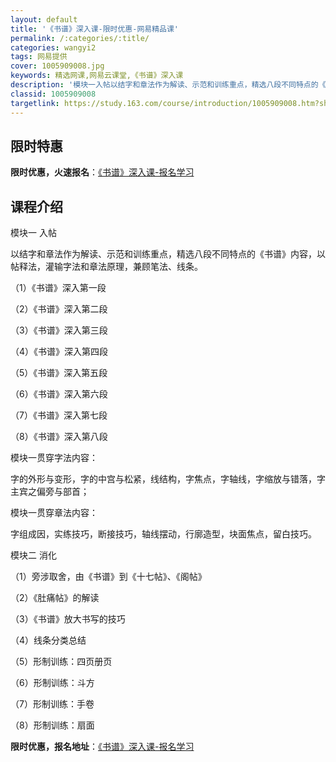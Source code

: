 ```yaml
---
layout: default
title: '《书谱》深入课-限时优惠-网易精品课'
permalink: /:categories/:title/
categories: wangyi2
tags: 网易提供
cover: 1005909008.jpg
keywords: 精选网课,网易云课堂,《书谱》深入课
description: '模块一入帖以结字和章法作为解读、示范和训练重点，精选八段不同特点的《书谱》内容，以帖释法，灌输字法和章法原理，兼顾笔法、'
classid: 1005909008
targetlink: https://study.163.com/course/introduction/1005909008.htm?share=1&shareId=1025206652&utm_campaign=share&utm_medium=iphoneShare&utm_source=&utm_u=1025206652
---
```


## 限时特惠

**限时优惠，火速报名**：[《书谱》深入课-报名学习](https://study.163.com/course/introduction/1005909008.htm?share=1&shareId=1025206652&utm_campaign=share&utm_medium=iphoneShare&utm_source=&utm_u=1025206652)

## 课程介绍

模块一  入帖



以结字和章法作为解读、示范和训练重点，精选八段不同特点的《书谱》内容，以帖释法，灌输字法和章法原理，兼顾笔法、线条。



（1）《书谱》深入第一段

（2）《书谱》深入第二段

（3）《书谱》深入第三段

（4）《书谱》深入第四段

（5）《书谱》深入第五段

（6）《书谱》深入第六段

（7）《书谱》深入第七段

（8）《书谱》深入第八段



模块一贯穿字法内容：

字的外形与变形，字的中宫与松紧，线结构，字焦点，字轴线，字缩放与错落，字主宾之偏旁与部首；



模块一贯穿章法内容：

字组成因，实练技巧，断接技巧，轴线摆动，行廓造型，块面焦点，留白技巧。



模块二  消化



（1）旁涉取舍，由《书谱》到《十七帖》、《阁帖》

（2）《肚痛帖》的解读

（3）《书谱》放大书写的技巧

（4）线条分类总结

（5）形制训练：四页册页

（6）形制训练：斗方

（7）形制训练：手卷

（8）形制训练：扇面

**限时优惠，报名地址**：[《书谱》深入课-报名学习](https://study.163.com/course/introduction/1005909008.htm?share=1&shareId=1025206652&utm_campaign=share&utm_medium=iphoneShare&utm_source=&utm_u=1025206652)

